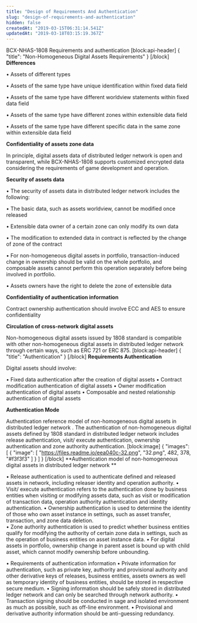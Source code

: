 ```yaml
---
title: "Design of Requirements And Authentication"
slug: "design-of-requirements-and-authentication"
hidden: false
createdAt: "2019-03-15T06:31:14.541Z"
updatedAt: "2019-03-18T03:15:19.367Z"
---
```

BCX-NHAS-1808 Requirements and authentication
[block:api-header]
{
  "title": "Non-Homogeneous Digital Assets Requirements"
}
[/block]
**Differences** 

•  Assets of different types

•  Assets of the same type have unique identification within fixed data field

•  Assets of the same type have different worldview statements within fixed data field

•  Assets of the same type have different zones within extensible data field

•  Assets of the same type have different specific data in the same zone within extensible data field 

**Confidentiality of assets zone data** 

In principle, digital assets data of distributed ledger network is open and transparent, while BCX-NHAS-1808 supports customized encrypted data considering the requirements of game development and operation. 

**Security of assets data**

•  The security of assets data in distributed ledger network includes the following:

•  The basic data, such as assets worldview, cannot be modified once released

•  Extensible data owner of a certain zone can only modify its own data

•  The modification to extended data in contract is reflected by the change of zone of the contract

•  For non-homogeneous digital assets in portfolio, transaction-induced change in ownership should be valid on the whole portfolio, and composable assets cannot perform this operation separately before being involved in portfolio.

•  Assets owners have the right to delete the zone of extensible data

**Confidentiality of authentication information**

Contract ownership authentication should involve ECC and AES to ensure confidentiality

**Circulation of cross-network digital assets** 

Non-homogeneous digital assets issued by 1808 standard is compatible with other non-homogeneous digital assets in distributed ledger network through certain ways, such as ERC 721 or ERC 875.
[block:api-header]
{
  "title": "Authentication"
}
[/block]
**Requirements Authentication**

Digital assets should involve: 

•  Fixed data authentication after the creation of digital assets
•  Contract modification authentication of digital assets
•  Owner modification authentication of digital assets
•  Composable and nested relationship authentication of digital assets

**Authentication Mode**

Authentication reference model of non-homogeneous digital assets in distributed ledger network .
The authentication of non-homogeneous digital assets defined by 1808 standard in distributed ledger network includes release authentication, visit/ execute authentication, ownership authentication and zone authority authentication.
[block:image]
{
  "images": [
    {
      "image": [
        "https://files.readme.io/eea040c-32.png",
        "32.png",
        482,
        378,
        "#f3f3f3"
      ]
    }
  ]
}
[/block]
**Authentication model of non-homogeneous digital assets in distributed ledger network
** 

•  Release authentication is used to authenticate defined and released assets in network, including releaser identity and operation authority. 
•  Visit/ execute authentication refers to the authentication done by business entities when visiting or modifying assets data, such as visit or modification of transaction data, operation authority authentication and identity authentication. 
•  Ownership authentication is used to determine the identity of those who own asset instance in settings, such as  asset transfer, transaction, and zone data deletion.  
•  Zone authority authentication is used to predict whether business entities qualify for modifying the authority of certain zone data in settings, such as the operation of business entities on asset instance data. 
• For digital assets in portfolio, ownership change in parent asset is bound up with child asset, which cannot modify ownership before unbounding. 

•  Requirements of authentication information
•  Private information for authentication, such as private key, authority and provisional authority and other derivative keys of releases, business entities, assets owners as well as temporary identity of business entities, should be stored in respective secure medium. 
•  Signing information should be safely stored in distributed ledger network and can only be searched through network authority. 
•  Transaction signing should be conducted in sage and isolated environment as much as possible, such as off-line environment. 
•  Provisional and derivative authority information should be anti-guessing redundancy.